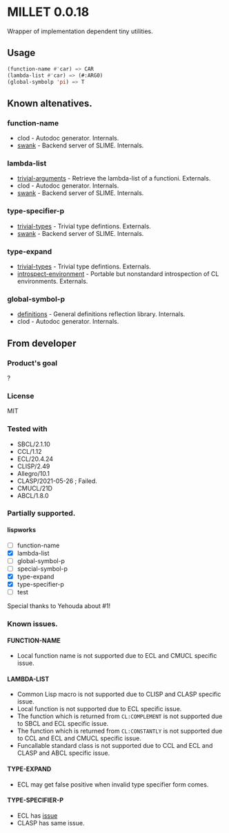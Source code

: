 # MILLET 0.0.18
Wrapper of implementation dependent tiny utilities.

## Usage

```lisp
(function-name #'car) => CAR
(lambda-list #'car) => (#:ARG0)
(global-symbolp 'pi) => T
```

## Known altenatives.
### function-name
* clod - Autodoc generator. Internals.
* [swank](https://github.com/slime/slime) - Backend server of SLIME. Internals.

### lambda-list
* [trivial-arguments](https://github.com/Shinmera/trivial-arguments) - Retrieve the lambda-list of a functioni. Externals.
* clod - Autodoc generator. Internals.
* [swank](https://github.com/slime/slime) - Backend server of SLIME. Internals.

### type-specifier-p
* [trivial-types](https://github.com/m2ym/trivial-types) - Trivial type defintions. Externals.
* [swank](https://github.com/slime/slime) - Backend server of SLIME. Internals.

### type-expand
* [trivial-types](https://github.com/m2ym/trivial-types) - Trivial type defintions. Externals.
* [introspect-environment](https://github.com/Bike/introspect-environment) - Portable but nonstandard introspection of CL environments. Externals.

### global-symbol-p
* [definitions](https://github.com/Shinmera/definitions) - General definitions reflection library. Internals.
* clod - Autodoc generator. Internals.

## From developer
### Product's goal
?
### License
MIT

### Tested with
* SBCL/2.1.10
* CCL/1.12
* ECL/20.4.24
* CLISP/2.49
* Allegro/10.1
* CLASP/2021-05-26 ; Failed.
* CMUCL/21D
* ABCL/1.8.0

### Partially supported.
#### lispworks

- [ ] function-name
- [x] lambda-list
- [ ] global-symbol-p
- [ ] special-symbol-p
- [x] type-expand
- [x] type-specifier-p
- [ ] test

Special thanks to Yehouda about #1!

### Known issues.
#### FUNCTION-NAME
* Local function name is not supported due to ECL and CMUCL specific issue.
#### LAMBDA-LIST
* Common Lisp macro is not supported due to CLISP and CLASP specific issue.
* Local function is not supported due to ECL specific issue.
* The function which is returned from `CL:COMPLEMENT` is not supported due to SBCL and ECL specific issue.
* The function which is returned from `CL:CONSTANTLY` is not supported due to CCL and ECL and CMUCL specific issue.
* Funcallable standard class is not supported due to CCL and ECL and CLASP and ABCL specific issue.
#### TYPE-EXPAND
* ECL may get false positive when invalid type specifier form comes.
#### TYPE-SPECIFIER-P
* ECL has [issue](https://gitlab.com/embeddable-common-lisp/ecl/-/issues/570)
* CLASP has same issue.
